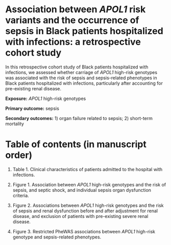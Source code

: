 # Association between *APOL1* risk variants and the occurrence of sepsis in Black patients hospitalized with infections: a retrospective cohort study

In this retrospective cohort study of Black patients hospitalized with infections, we assessed whether carriage of *APOL1* high-risk genotypes was associated with the risk of sepsis and sepsis-related phenotypes in Black patients hospitalized with infections, particularly after accounting for pre-existing renal disease.

**Exposure:** *APOL1* high-risk genotypes

**Primary outcome:** sepsis

**Secondary outcomes:** 1) organ failure related to sepsis; 2) short-term mortality


# Table of contents (in manuscript order)


1.	Table 1. Clinical characteristics of patients admitted to the hospital with infections. 

2.	Figure 1. Association between *APOL1* high-risk genotypes and the risk of sepsis, and septic shock, and individual sepsis organ dysfunction criteria.

3.	Figure 2. Associations between *APOL1* high-risk genotypes and the risk of sepsis and renal dysfunction before and after adjustment for renal disease, and exclusion of patients with pre-existing severe renal disease.

4.	Figure 3. Restricted PheWAS associations between *APOL1* high-risk genotype and sepsis-related phenotypes.

